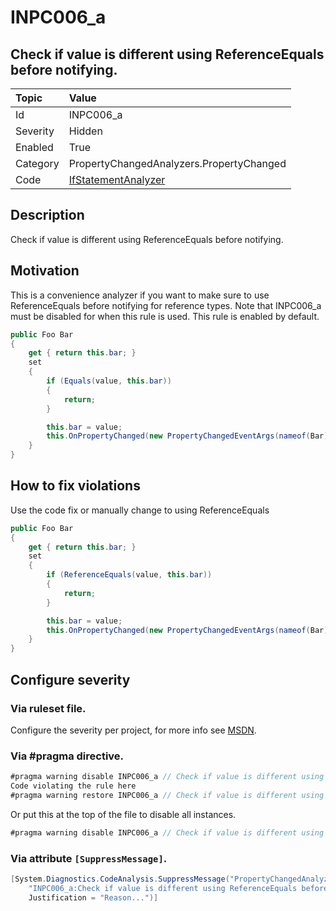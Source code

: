 # INPC006_a
## Check if value is different using ReferenceEquals before notifying.

| Topic    | Value
| :--      | :--
| Id       | INPC006_a
| Severity | Hidden
| Enabled  | True
| Category | PropertyChangedAnalyzers.PropertyChanged
| Code     | [IfStatementAnalyzer]([IfStatementAnalyzer](https://github.com/DotNetAnalyzers/PropertyChangedAnalyzers/blob/master/PropertyChangedAnalyzers/Analyzers/IfStatementAnalyzer.cs))

## Description

Check if value is different using ReferenceEquals before notifying.

## Motivation

This is a convenience analyzer if you want to make sure to use ReferenceEquals before notifying for reference types.
Note that INPC006_a must be disabled for when this rule is used.
This rule is enabled by default.

```c#
public Foo Bar
{
    get { return this.bar; }
    set
    {
        if (Equals(value, this.bar))
        {
            return;
        }

        this.bar = value;
        this.OnPropertyChanged(new PropertyChangedEventArgs(nameof(Bar)));
    }
}
```

## How to fix violations

Use the code fix or manually change to using ReferenceEquals

```c#
public Foo Bar
{
    get { return this.bar; }
    set
    {
        if (ReferenceEquals(value, this.bar))
        {
            return;
        }

        this.bar = value;
        this.OnPropertyChanged(new PropertyChangedEventArgs(nameof(Bar)));
    }
}
```

<!-- start generated config severity -->
## Configure severity

### Via ruleset file.

Configure the severity per project, for more info see [MSDN](https://msdn.microsoft.com/en-us/library/dd264949.aspx).

### Via #pragma directive.
```C#
#pragma warning disable INPC006_a // Check if value is different using ReferenceEquals before notifying.
Code violating the rule here
#pragma warning restore INPC006_a // Check if value is different using ReferenceEquals before notifying.
```

Or put this at the top of the file to disable all instances.
```C#
#pragma warning disable INPC006_a // Check if value is different using ReferenceEquals before notifying.
```

### Via attribute `[SuppressMessage]`.

```C#
[System.Diagnostics.CodeAnalysis.SuppressMessage("PropertyChangedAnalyzers.PropertyChanged", 
    "INPC006_a:Check if value is different using ReferenceEquals before notifying.", 
    Justification = "Reason...")]
```
<!-- end generated config severity -->